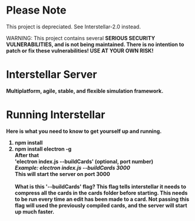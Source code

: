 # Please Note
This project is depreciated.  See Interstellar-2.0 instead.

WARNING:
This project contains several <b>SERIOUS SECURITY VULNERABILITIES,<b/> and is not being maintained.  There is no intention to patch or fix these vulnerabilities!  <b>USE AT YOUR OWN RISK!<b/>

# Interstellar Server
Multiplatform, agile, stable, and flexible simulation framework.

# Running Interstellar
Here is what you need to know to get yourself up and running.<br />
1) npm install
2) npm install electron -g<br />
<b>After that</b><br />
'electron index.js --buildCards' (optional, port number)<br />
<i><b>Example:</b> electron index.js --buildCards 3000</i><Br />This will start the server on port 3000<br /><Br />
<b>What is this '--buildCards' flag?</b> This flag tells interstellar it needs to compress all the cards in the cards folder before starting.  This needs to be run every time an edit has been made to a card.  Not passing this flag will used the previously compiled cards, and the server will start up much faster.
